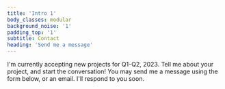 ```yaml
---
title: 'Intro 1'
body_classes: modular
background_noise: '1'
padding_top: '1'
subtitle: Contact
heading: 'Send me a message'
---
```


I'm currently accepting new projects for Q1-Q2, 2023. Tell me about your project, and start the conversation! You may send me a message using the form below, or an email. I'll respond to you soon.

